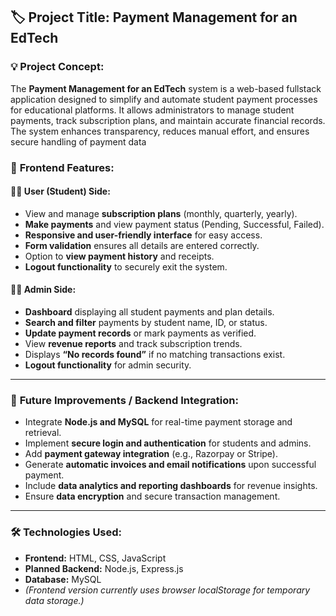 
## 🏷️ **Project Title:** Payment Management for an EdTech

### 💡 **Project Concept:**

The **Payment Management for an EdTech** system is a web-based fullstack application designed to simplify and automate student payment processes for educational platforms. It allows administrators to manage student payments, track subscription plans, and maintain accurate financial records. The system enhances transparency, reduces manual effort, and ensures secure handling of payment data

### 🎯 **Frontend Features:**

#### 👩‍🎓 **User (Student) Side:**

* View and manage **subscription plans** (monthly, quarterly, yearly).
* **Make payments** and view payment status (Pending, Successful, Failed).
* **Responsive and user-friendly interface** for easy access.
* **Form validation** ensures all details are entered correctly.
* Option to **view payment history** and receipts.
* **Logout functionality** to securely exit the system.

#### 🧑‍💼 **Admin Side:**

* **Dashboard** displaying all student payments and plan details.
* **Search and filter** payments by student name, ID, or status.
* **Update payment records** or mark payments as verified.
* View **revenue reports** and track subscription trends.
* Displays **“No records found”** if no matching transactions exist.
* **Logout functionality** for admin security.

---

### 🚀 **Future Improvements / Backend Integration:**

* Integrate **Node.js and MySQL** for real-time payment storage and retrieval.
* Implement **secure login and authentication** for students and admins.
* Add **payment gateway integration** (e.g., Razorpay or Stripe).
* Generate **automatic invoices and email notifications** upon successful payment.
* Include **data analytics and reporting dashboards** for revenue insights.
* Ensure **data encryption** and secure transaction management.

---

### 🛠️ **Technologies Used:**

* **Frontend:** HTML, CSS, JavaScript
* **Planned Backend:** Node.js, Express.js
* **Database:** MySQL
* *(Frontend version currently uses browser localStorage for temporary data storage.)*
